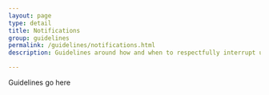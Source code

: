 ```yaml
---
layout: page
type: detail
title: Notifications
group: guidelines
permalink: /guidelines/notifications.html
description: Guidelines around how and when to respectfully interrupt users

---
```


Guidelines go here
